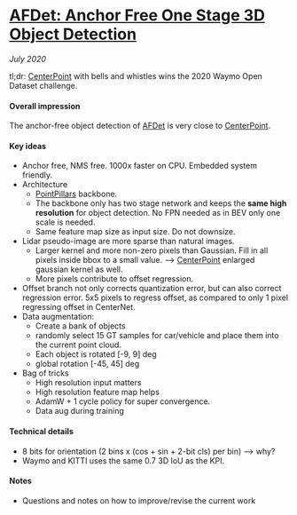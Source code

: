 # [AFDet: Anchor Free One Stage 3D Object Detection](https://arxiv.org/abs/2006.12671)

_July 2020_

tl;dr: [CenterPoint](centerpoint.md) with bells and whistles wins the 2020 Waymo Open Dataset challenge.

#### Overall impression
The anchor-free object detection of [AFDet](afdet.md) is very close to [CenterPoint](centerpoint.md).

#### Key ideas
- Anchor free, NMS free. 1000x faster on CPU. Embedded system friendly.
- Architecture
	- [PointPillars](pointpillars.md) backbone.
	- The backbone only has two stage network and keeps the **same high resolution** for object detection. No FPN needed as in BEV only one scale is needed.
	- Same feature map size as input size. Do not downsize.
- Lidar pseudo-image are more sparse than natural images. 
	- Larger kernel and more non-zero pixels than Gaussian. Fill in all pixels inside bbox to a small value. --> [CenterPoint](centerpoint.md) enlarged gaussian kernel as well.
	- More pixels contribute to offset regression.
- Offset branch not only corrects quantization error, but can also correct regression error. 5x5 pixels to regress offset, as compared to only 1 pixel regressing offset in CenterNet.
- Data augmentation:
	- Create a bank of objects
	- randomly select 15 GT samples for car/vehicle and place them into the current point cloud. 
	- Each object is rotated [-9, 9] deg
	- global rotation [-45, 45] deg
- Bag of tricks
	- High resolution input matters
	- High resolution feature map helps
	- AdamW + 1 cycle policy for super convergence.
	- Data aug during training


#### Technical details
- 8 bits for orientation (2 bins x (cos + sin + 2-bit cls) per bin) --> why?
- Waymo and KITTI uses the same 0.7 3D IoU as the KPI.

#### Notes
- Questions and notes on how to improve/revise the current work  


